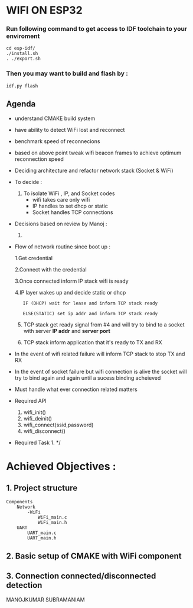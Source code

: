 # WIFI ON ESP32 



### Run following command to get access to IDF toolchain to your enviroment
```
cd esp-idf/
./install.sh
. ./export.sh
```

### Then you may want to build and flash by :

```
idf.py flash
```
## Agenda

*   understand CMAKE build system 

*   have ability to detect WiFi lost and reconnect
*   benchmark speed of reconnecions 
*   based on above point tweak wifi beacon frames to achieve optimum reconnection speed

* Deciding architecture and refactor network stack (Socket & WiFi)

- To decide :

    1. To isolate WiFi , IP, and Socket codes 
        - wifi takes care only wifi
        - IP handles to set dhcp or static
        - Socket handles TCP connections

- Decisions based on review by Manoj :
    
    1.

- Flow of network routine since boot up :
    
    1.Get credential

    2.Connect with the credential

    3.Once connected inform IP stack wifi is ready

    4.IP layer wakes up and decide static or dhcp
        
         IF (DHCP) wait for lease and inform TCP stack ready

         ELSE(STATIC) set ip addr and inform TCP stack ready  

    5. TCP stack get ready signal from #4 and will try to bind to a socket with server **IP addr** and **server port** 

    6. TCP stack inform application that it's ready to TX and RX 

* In the event of wifi related failure will inform TCP stack to stop TX and RX

* In the event of socket failure but wifi connection is alive the socket will try to bind again and again until a sucess binding acheieved 
- Must handle what ever connection related matters
- Required API

    1. wifi_init()
    2. wifi_deinit()
    3. wifi_connect(ssid,password)
    4. wifi_disconnect()

- Required Task
    1.
*/

# Achieved Objectives :
## 1. Project structure

```
Components
    Network
        -WiFi
            WiFi_main.c
            WiFi_main.h
    UART
        UART_main.c
        UART_main.h
```
## 2. Basic setup of CMAKE with WiFi component

## 3. Connection connected/disconnected detection




MANOJKUMAR SUBRAMANIAM